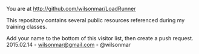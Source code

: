 You are at http://github.com/wilsonmar/LoadRunner

This repository contains several public resources referenced during my training classes.

Add your name to the bottom of this visitor list, then create a push request.
2015.02.14 - wilsonmar@gmail.com - @wilsonmar

